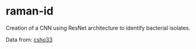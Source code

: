 # raman-id
Creation of a CNN using ResNet architecture to identify bacterial isolates. <br />

Data from: <a href="https://www.dropbox.com/sh/gmgduvzyl5tken6/AABtSWXWPjoUBkKyC2e7Ag6Da?dl=0">csho33<a/>
